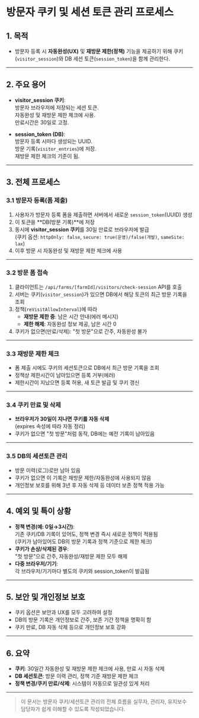 # 방문자 쿠키 및 세션 토큰 관리 프로세스

## 1. 목적

- 방문자 등록 시 **자동완성(UX)** 및 **재방문 제한(정책)** 기능을 제공하기 위해 쿠키(`visitor_session`)와 DB 세션 토큰(`session_token`)을 함께 관리한다.

---

## 2. 주요 용어

- **visitor_session 쿠키**:  
  방문자 브라우저에 저장되는 세션 토큰.  
  자동완성 및 재방문 제한 체크에 사용.  
  만료시간은 30일로 고정.

- **session_token (DB)**:  
  방문자 등록 시마다 생성되는 UUID.  
  방문 기록(`visitor_entries`)에 저장.  
  재방문 제한 체크의 기준이 됨.

---

## 3. 전체 프로세스

### 3.1 방문자 등록(폼 제출)

1. 사용자가 방문자 등록 폼을 제출하면 서버에서 새로운 `session_token`(UUID) 생성
2. 이 토큰을 **DB(방문 기록)**에 저장
3. 동시에 **visitor_session 쿠키**를 30일 만료로 브라우저에 발급  
   (쿠키 옵션: `httpOnly: false`, `secure: true(운영)/false(개발)`, `sameSite: lax`)
4. 이후 방문 시 자동완성 및 재방문 제한 체크에 사용

---

### 3.2 방문 폼 접속

1. 클라이언트는 `/api/farms/[farmId]/visitors/check-session` API를 호출
2. 서버는 쿠키(`visitor_session`)가 있으면 DB에서 해당 토큰의 최근 방문 기록을 조회
3. 정책(`reVisitAllowInterval`)에 따라
   - **재방문 제한 중**: 남은 시간 안내(에러 메시지)
   - **제한 해제**: 자동완성 정보 제공, 남은 시간 0
4. 쿠키가 없으면(만료/삭제): "첫 방문"으로 간주, 자동완성 불가

---

### 3.3 재방문 제한 체크

- 폼 제출 시에도 쿠키의 세션토큰으로 DB에서 최근 방문 기록을 조회
- 정책상 제한시간이 남아있으면 등록 거부(에러)
- 제한시간이 지났으면 등록 허용, 새 토큰 발급 및 쿠키 갱신

---

### 3.4 쿠키 만료 및 삭제

- **브라우저가 30일이 지나면 쿠키를 자동 삭제**  
  (expires 속성에 따라 자동 정리)
- 쿠키가 없으면 "첫 방문"처럼 동작, DB에는 예전 기록이 남아있음

---

### 3.5 DB의 세션토큰 관리

- 방문 이력(로그)로만 남아 있음
- 쿠키가 없으면 이 기록은 재방문 제한/자동완성에 사용되지 않음
- 개인정보 보호를 위해 3년 후 자동 삭제 등 데이터 보존 정책 적용 가능

---

## 4. 예외 및 특이 상황

- **정책 변경(예: 0일→3시간)**:  
  기존 쿠키/DB 기록이 있어도, 정책 변경 즉시 새로운 정책이 적용됨  
  (쿠키가 남아있어도 DB의 방문 기록과 정책 기준으로 제한 체크)
- **쿠키가 손상/삭제된 경우**:  
  "첫 방문"으로 간주, 자동완성/재방문 제한 모두 해제
- **다중 브라우저/기기**:  
  각 브라우저/기기마다 별도의 쿠키와 session_token이 발급됨

---

## 5. 보안 및 개인정보 보호

- 쿠키 옵션은 보안과 UX를 모두 고려하여 설정
- DB의 방문 기록은 개인정보로 간주, 보존 기간 정책을 명확히 함
- 쿠키 만료, DB 자동 삭제 등으로 개인정보 보호 강화

---

## 6. 요약

- **쿠키**: 30일간 자동완성 및 재방문 제한 체크에 사용, 만료 시 자동 삭제
- **DB 세션토큰**: 방문 이력 관리, 정책 기준 재방문 제한 체크
- **정책 변경/쿠키 만료/삭제**: 시스템이 자동으로 일관성 있게 처리

---

> 이 문서는 방문자 쿠키/세션토큰 관리의 전체 흐름을 실무자, 관리자, 유지보수 담당자가 쉽게 이해할 수 있도록 작성되었습니다.
